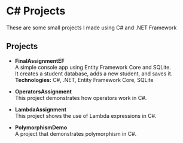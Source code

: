 # C# Projects  

These are some small projects I made using C# and .NET Framework  

## Projects  

- **FinalAssignmentEF**  
  A simple console app using Entity Framework Core and SQLite.  
  It creates a student database, adds a new student, and saves it.  
  **Technologies:** C#, .NET, Entity Framework Core, SQLite  

- **OperatorsAssignment**  
  This project demonstrates how operators work in C#.  

- **LambdaAssignment**  
  This project shows the use of Lambda expressions in C#.  

- **PolymorphismDemo**  
  A project that demonstrates polymorphism in C#.  

